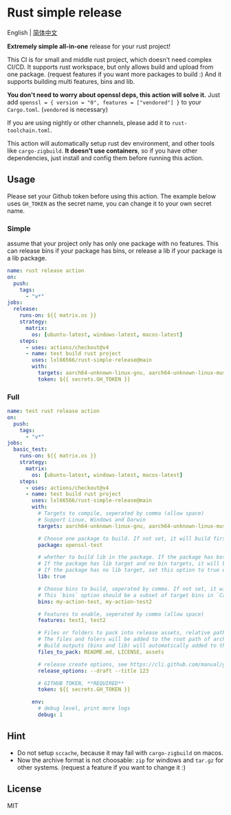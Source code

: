 # Rust simple release

English | [简体中文](./docs/README.zh-CN.md)

**Extremely simple all-in-one** release for your rust project!

This CI is for small and middle rust project, which doesn't need complex CI/CD. It supports rust workspace, but only allows build and upload from one package. (request features if you want more packages to build :) And it supports building multi features, bins and lib.

**You don't need to worry about openssl deps, this action will solve it.** Just add `openssl = { version = "0", features = ["vendored"] }` to your `Cargo.toml`. (`vendored` is necessary)

If you are using nightly or other channels, please add it to `rust-toolchain.toml`.

This action will automatically setup rust dev environment, and other tools like `cargo-zigbuild`. **It doesn't use containers**, so if you have other dependencies, just install and config them before running this action.

## Usage

Please set your Github token before using this action. The example below uses `GH_TOKEN` as the secret name, you can change it to your own secret name.

### Simple

assume that your project only has only one package with no features. This can release bins if your package has bins, or release a lib if your package is a lib package.

```yaml
name: rust release action
on:
  push:
    tags:
      - "v*"
jobs:
  release:
    runs-on: ${{ matrix.os }}
    strategy:
      matrix:
        os: [ubuntu-latest, windows-latest, macos-latest]
    steps:
      - uses: actions/checkout@v4
      - name: test build rust project
        uses: lxl66566/rust-simple-release@main
        with:
          targets: aarch64-unknown-linux-gnu, aarch64-unknown-linux-musl, x86_64-pc-windows-msvc, x86_64-unknown-linux-musl, x86_64-unknown-linux-gnu, aarch64-apple-darwin, x86_64-apple-darwin
          token: ${{ secrets.GH_TOKEN }}
```

### Full

```yaml
name: test rust release action
on:
  push:
    tags:
      - "v*"
jobs:
  basic_test:
    runs-on: ${{ matrix.os }}
    strategy:
      matrix:
        os: [ubuntu-latest, windows-latest, macos-latest]
    steps:
      - uses: actions/checkout@v4
      - name: test build rust project
        uses: lxl66566/rust-simple-release@main
        with:
          # Targets to compile, seperated by comma (allow space)
          # Support Linux, Windows and Darwin
          targets: aarch64-unknown-linux-gnu, aarch64-unknown-linux-musl, x86_64-pc-windows-msvc, x86_64-unknown-linux-musl, x86_64-unknown-linux-gnu, aarch64-apple-darwin, x86_64-apple-darwin

          # Choose one package to build. If not set, it will build first package in workspace.
          package: openssl-test

          # whether to build lib in the package. If the package has both lib and bin targets, you need to set this option to build lib, otherwise the lib will be ignored, only build bins.
          # If the package has lib target and no bin targets, it will build lib by default.
          # If the package has no lib target, set this option to true will cause an error.
          lib: true

          # Choose bins to build, seperated by comma. If not set, it will build all bins in the package.
          # This `bins` option should be a subset of target bins in `Cargo.toml`.
          bins: my-action-test, my-action-test2

          # Features to enable, seperated by comma (allow space)
          features: test1, test2

          # Files or folders to pack into release assets, relative path seperated by comma.
          # The files and folers will be added to the root path of archive.
          # Build outputs (bins and lib) will automatically added to the archive, you don't need to add them twice.
          files_to_pack: README.md, LICENSE, assets

          # release create options, see https://cli.github.com/manual/gh_release_create
          release_options: --draft --title 123

          # GITHUB TOKEN, **REQUIRED**
          token: ${{ secrets.GH_TOKEN }}

        env:
          # debug level, print more logs
          debug: 1
```

## Hint

- Do not setup `sccache`, because it may fail with `cargo-zigbuild` on macos.
- Now the archive format is not choosable: `zip` for windows and `tar.gz` for other systems. (request a feature if you want to change it :)

## License

MIT
